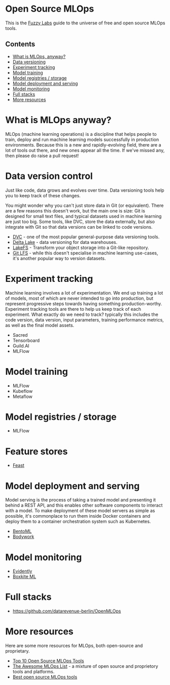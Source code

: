 # Open Source MLOps

This is the [Fuzzy Labs](https://fuzzylabs.ai) guide to the universe of free and open source MLOps tools.

## Contents

* [What is MLOps, anyway?](#what-is-mlops)
* [Data versioning](#data-versioning)
* [Experiment tracking](#experiment-tracking)
* [Model training](#model-training)
* [Model registries / storage](#model-registries-storage)
* [Model deployment and serving](#model-deployment-and-serving)
* [Model monitoring](#model-monitoring)
* [Full stacks](#full-stacks)
* [More resources](#more-resources)

# What is MLOps anyway?

MLOps (machine learning operations) is a discipline that helps people to train, deploy and run machine learning models successfully in production environments. Because this is a new and rapidly-evolving field, there are a lot of tools out there, and new ones appear all the time. If we've missed any, then please do raise a pull request!

# Data version control

Just like code, data grows and evolves over time. Data versioning tools help you to keep track of these changes.

You might wonder why you can't just store data in Git (or equivalent). There are a few reasons this doesn't work, but the main one is size: Git is designed for small text files, and typical datasets used in machine learning are just too big. Some tools, like DVC, store the data externally, but also integrate with Git so that data versions can be linked to code versions.

* [DVC](https://dvc.org) - one of the most popular general-purpose data versioning tools.
* [Delta Lake](https://delta.io) - data versioning for data warehouses.
* [LakeFS](https://lakefs.io) - Transform your object storage into a Git-like repository.
* [Git LFS](https://www.atlassian.com/git/tutorials/git-lfs) - while this doesn't specialise in machine learning use-cases, it's another popular way to version datasets.

# Experiment tracking

Machine learning involves a lot of experimentation. We end up training a lot of models, most of which are never intended to go into production, but represent progressive steps towards having something production-worthy. Experiment tracking tools are there to help us keep track of each experiment. What exactly do we need to track? typically this includes the code version, data version, input parameters, training performance metrics, as well as the final model assets.

* Sacred
* Tensorboard
* Guild.AI
* MLFlow

# Model training

* MLFlow
* Kubeflow
* Metaflow

# Model registries / storage

* MLFlow

# Feature stores

* [Feast](https://feast.dev)

# Model deployment and serving

Model serving is the process of taking a trained model and presenting it behind a REST API, and this enables other software components to interact with a model. To make deployment of these model servers as simple as possible, it's commonplace to run them inside Docker containers and deploy them to a container orchestration system such as Kubernetes.

* [BentoML](https://github.com/bentoml/BentoML)
* [Bodywork](https://www.bodyworkml.com)

# Model monitoring

* [Evidently](https://evidentlyai.com)
* [Boxkite ML](https://github.com/boxkite-ml/boxkite)

# Full stacks

* https://github.com/datarevenue-berlin/OpenMLOps

# More resources

Here are some more resources for MLOps, both open-source and proprietary.

* [Top 10 Open Source MLOps Tools](https://thechief.io/c/editorial/top-10-open-source-mlops-tools)
* [The Awesome MLOps List](https://github.com/visenger/awesome-mlops) - a mixture of open source and proprietory tools and platforms.
* [Best open source MLOps tools](https://neptune.ai/blog/best-open-source-mlops-tools)

